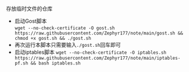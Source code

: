 存放临时文件的仓库
* 启动Gost脚本  
  `wget --no-check-certificate -O gost.sh https://raw.githubusercontent.com/Zephyr177/note/main/gost.sh && chmod +x gost.sh && ./gost.sh`  
* 再次运行本脚本只需要输入`./gost.sh`回车即可
* 启动iptables脚本
  `wget --no-check-certificate -O iptables.sh https://raw.githubusercontent.com/Zephyr177/note/main/iptables-pf.sh && bash iptables.sh`
